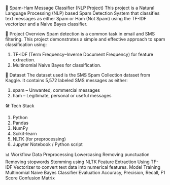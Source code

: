 📧 Spam-Ham Message Classifier (NLP Project)
This project is a Natural Language Processing (NLP) based Spam Detection System that classifies text messages as either Spam or Ham (Not Spam) using the TF-IDF vectorizer and a Naive Bayes classifier.

🚀 Project Overview
Spam detection is a common task in email and SMS filtering. This project demonstrates a simple and effective approach to spam classification using:
1) TF-IDF (Term Frequency–Inverse Document Frequency) for feature extraction.
2) Multinomial Naive Bayes for classification.

📂 Dataset
The dataset used is the SMS Spam Collection dataset from Kaggle.
It contains 5,572 labeled SMS messages as either:
1) spam – Unwanted, commercial messages
2) ham – Legitimate, personal or useful messages

🛠️ Tech Stack
1) Python 
2) Pandas
3) NumPy
4) Scikit-learn
5) NLTK (for preprocessing)
6) Jupyter Notebook / Python script

📊 Workflow
Data Preprocessing
Lowercasing
Removing punctuation
Removing stopwords
Stemming using NLTK
Feature Extraction
Using TF-IDF Vectorizer to convert text data into numerical features.
Model Training
Multinomial Naive Bayes Classifier
Evaluation
Accuracy, Precision, Recall, F1 Score
Confusion Matrix
